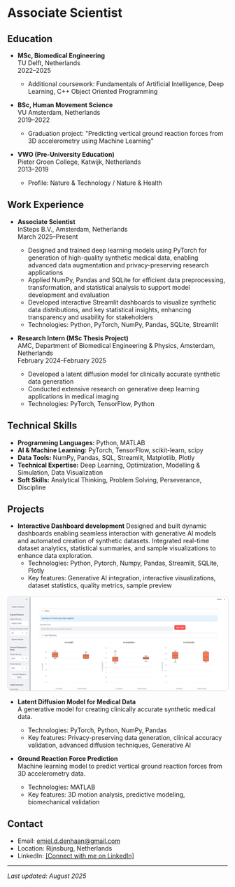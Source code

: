 # Associate Scientist

## Education
- **MSc, Biomedical Engineering**  
  TU Delft, Netherlands  
  2022–2025  
  - Additional coursework: Fundamentals of Artificial Intelligence, Deep Learning, C++ Object Oriented Programming  

- **BSc, Human Movement Science**  
  VU Amsterdam, Netherlands  
  2019–2022  
  - Graduation project: "Predicting vertical ground reaction forces from 3D accelerometry using Machine Learning"  

- **VWO (Pre-University Education)**  
  Pieter Groen College, Katwijk, Netherlands  
  2013–2019  
  - Profile: Nature & Technology / Nature & Health  

## Work Experience
- **Associate Scientist**  
  InSteps B.V., Amsterdam, Netherlands  
  March 2025–Present  
  - Designed and trained deep learning models using PyTorch for generation of high-quality synthetic medical data, enabling advanced data augmentation and privacy-preserving research applications  
  - Applied NumPy, Pandas and SQLite for efficient data preprocessing, transformation, and statistical analysis to support model development and evaluation  
  - Developed interactive Streamlit dashboards to visualize synthetic data distributions, and key statistical insights, enhancing transparency and usability for stakeholders  
  - Technologies: Python, PyTorch, NumPy, Pandas, SQLite, Streamlit  


- **Research Intern (MSc Thesis Project)**  
  AMC, Department of Biomedical Engineering & Physics, Amsterdam, Netherlands  
  February 2024–February 2025  
  - Developed a latent diffusion model for clinically accurate synthetic data generation  
  - Conducted extensive research on generative deep learning applications in medical imaging  
  - Technologies: PyTorch, TensorFlow, Python  

## Technical Skills
- **Programming Languages:** Python, MATLAB 
- **AI & Machine Learning:** PyTorch, TensorFlow, scikit-learn, scipy  
- **Data Tools:** NumPy, Pandas, SQL, Streamlit, Matplotlib, Plotly  
- **Technical Expertise:** Deep Learning, Optimization, Modelling & Simulation, Data Visualization  
- **Soft Skills:** Analytical Thinking, Problem Solving, Perseverance, Discipline  

## Projects
- **Interactive Dashboard development**
Designed and built dynamic dashboards enabling seamless interaction with generative AI models and automated creation of synthetic datasets. Integrated real-time dataset analytics, statistical summaries, and sample visualizations to enhance data exploration.
  - Technologies: Python, Pytorch, Numpy, Pandas, Streamlit, SQLite, Plotly
  - Key features: Generative AI integration, interactive visualizations, dataset statistics, quality metrics, sample preview
<!-- Image Section -->
<div class="image-section">
  <img src="/assets/img/vessel_dashboard_1.png" alt="Synthetic Blood Vessel Dashboard" style="max-width: 100%; border: 1px solid #ddd; border-radius: 8px; display: block; margin: 1rem auto;">
</div>

<style>
.image-section {
  text-align: center;
  margin: 1rem 0;
}
</style>
- **Latent Diffusion Model for Medical Data**  
  A generative model for creating clinically accurate synthetic medical data.  
  - Technologies: PyTorch, Python, NumPy, Pandas  
  - Key features: Privacy-preserving data generation, clinical accuracy validation, advanced diffusion techniques, Generative AI 

- **Ground Reaction Force Prediction**  
  Machine learning model to predict vertical ground reaction forces from 3D accelerometry data.  
  - Technologies: MATLAB  
  - Key features: 3D motion analysis, predictive modeling, biomechanical validation  

## Contact
- Email: emiel.d.denhaan@gmail.com  
- Location: Rijnsburg, Netherlands  
- LinkedIn: [[Connect with me on LinkedIn]](https://nl.linkedin.com/in/emiel-den-haan-54345b207)  

---
*Last updated: August 2025*
